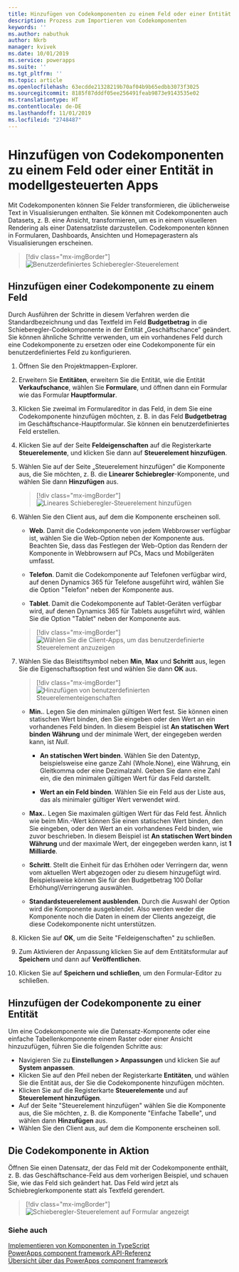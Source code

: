 ```yaml
---
title: Hinzufügen von Codekomponenten zu einem Feld oder einer Entität | Microsoft-Dokumentation
description: Prozess zum Importieren von Codekomponenten
keywords: ''
ms.author: nabuthuk
author: Nkrb
manager: kvivek
ms.date: 10/01/2019
ms.service: powerapps
ms.suite: ''
ms.tgt_pltfrm: ''
ms.topic: article
ms.openlocfilehash: 63ecdde21328219b70af04b9b65edbb3073f3025
ms.sourcegitcommit: 8185f87dddf05ee256491feab9873e9143535e02
ms.translationtype: HT
ms.contentlocale: de-DE
ms.lasthandoff: 11/01/2019
ms.locfileid: "2748487"
---
```

# <a name="add-code-components-to-a-field-or-entity-in-model-driven-apps"></a>Hinzufügen von Codekomponenten zu einem Feld oder einer Entität in modellgesteuerten Apps

Mit Codekomponenten können Sie Felder transformieren, die üblicherweise Text in Visualisierungen enthalten. Sie können mit Codekomponenten auch Datasets, z. B. eine Ansicht, transformieren, um es in einem visuelleren Rendering als einer Datensatzliste darzustellen. Codekomponenten können in Formularen, Dashboards, Ansichten und Homepagerastern als Visualisierungen erscheinen. 


   > [!div class="mx-imgBorder"] 
   > ![Benutzerdefiniertes Schieberegler-Steuerelement](../../maker/model-driven-apps/media/slider-control.PNG "Schieberegler-Steuerelement für ein Feld")

## <a name="add-a-code-component-to-a-field"></a>Hinzufügen einer Codekomponente zu einem Feld

Durch Ausführen der Schritte in diesem Verfahren werden die Standardbezeichnung und das Textfeld im Feld **Budgetbetrag** in die Schieberegler-Codekomponente in der Entität „Geschäftschance” geändert. Sie können ähnliche Schritte verwenden, um ein vorhandenes Feld durch eine Codekomponente zu ersetzen oder eine Codekomponente für ein benutzerdefiniertes Feld zu konfigurieren.

1. Öffnen Sie den Projektmappen-Explorer.

2. Erweitern Sie **Entitäten**, erweitern Sie die Entität, wie die Entität **Verkaufschance**, wählen Sie **Formulare**, und öffnen dann ein Formular wie das Formular **Hauptformular**.

3. Klicken Sie zweimal im Formulareditor in das Feld, in dem Sie eine Codekomponente hinzufügen möchten, z. B. in das Feld **Budgetbetrag** im Geschäftschance-Hauptformular. Sie können ein benutzerdefiniertes Feld erstellen.

4. Klicken Sie auf der Seite **Feldeigenschaften** auf die Registerkarte **Steuerelemente**, und klicken Sie dann auf **Steuerelement hinzufügen**.

5. Wählen Sie auf der Seite „Steuerelement hinzufügen” die Komponente aus, die Sie möchten, z. B. die **Linearer Schiebregler**-Komponente, und wählen Sie dann **Hinzufügen** aus.

   > [!div class="mx-imgBorder"] 
   > ![Lineares Schieberegler-Steuerelement hinzufügen](../../maker/model-driven-apps/media/add-slider.PNG "Lineares Schieberegler-Steuerelement hinzufügen")

6. Wählen Sie den Client aus, auf dem die Komponente erscheinen soll.

   - **Web**. Damit die Codekomponente von jedem Webbrowser verfügbar ist, wählen Sie die Web-Option neben der Komponente aus. Beachten Sie, dass das Festlegen der Web-Option das Rendern der Komponente in Webbrowsern auf PCs, Macs und Mobilgeräten umfasst.

   - **Telefon**. Damit die Codekomponente auf Telefonen verfügbar wird, auf denen Dynamics 365 für Telefone ausgeführt wird, wählen Sie die Option "Telefon" neben der Komponente aus.

   - **Tablet**. Damit die Codekomponente auf Tablet-Geräten verfügbar wird, auf denen Dynamics 365 für Tablets ausgeführt wird, wählen Sie die Option "Tablet" neben der Komponente aus.

   > [!div class="mx-imgBorder"] 
   > ![Wählen Sie die Client-Apps, um das benutzerdefinierte Steuerelement anzuzeigen](../../maker/model-driven-apps/media/choose-client.png "Wählen Sie die Client-Apps aus, um das benutzerdefinierte Steuerelement anzuzeigen") 

7. Wählen Sie das Bleistiftsymbol neben **Min**, **Max** und **Schritt** aus, legen Sie die Eigenschaftsoption fest und wählen Sie dann **OK** aus.  
   
   > [!div class="mx-imgBorder"] 
   > ![Hinzufügen von benutzerdefinierten Steuerelementeigenschaften](../../maker/model-driven-apps/media/ccf-add-properties.png "Hinzufügen von benutzerdefinierten Steuerelementeigenschaften")

   - **Min.**. Legen Sie den minimalen gültigen Wert fest. Sie können einen statischen Wert binden, den Sie eingeben oder den Wert an ein vorhandenes Feld binden. In diesem Beispiel ist **An statischen Wert binden** **Währung** und der minimale Wert, der eingegeben werden kann, ist *Null*.  
  
       - **An statischen Wert binden**. Wählen Sie den Datentyp, beispielsweise eine ganze Zahl (Whole.None), eine Währung, ein Gleitkomma oder eine Dezimalzahl. Geben Sie dann eine Zahl ein, die den minimalen gültigen Wert für das Feld darstellt.  
  
       - **Wert an ein Feld binden**. Wählen Sie ein Feld aus der Liste aus, das als minimaler gültiger Wert verwendet wird.  
  
   - **Max.**. Legen Sie maximalen gültigen Wert für das Feld fest. Ähnlich wie beim Min.-Wert können Sie einen statischen Wert binden, den Sie eingeben, oder den Wert an ein vorhandenes Feld binden, wie zuvor beschrieben. In diesem Beispiel ist **An statischen Wert binden** **Währung** und der maximale Wert, der eingegeben werden kann, ist **1 Milliarde**.  
  
   - **Schritt**. Stellt die Einheit für das Erhöhen oder Verringern dar, wenn vom aktuellen Wert abgezogen oder zu diesem hinzugefügt wird. Beispielsweise können Sie für den Budgetbetrag 100 Dollar Erhöhung\Verringerung auswählen.  
  
   - **Standardsteuerelement ausblenden**. Durch die Auswahl der Option wird die Komponente ausgeblendet. Also werden weder die Komponente noch die Daten in einem der Clients angezeigt, die diese Codekomponente nicht unterstützen.   
  
8. Klicken Sie auf **OK**, um die Seite "Feldeigenschaften" zu schließen.  
  
9. Zum Aktivieren der Anpassung klicken Sie auf dem Entitätsformular auf **Speichern** und dann auf **Veröffentlichen**.  
  
10. Klicken Sie auf **Speichern und schließen**, um den Formular-Editor zu schließen.  
  
## <a name="add-code-component-to-an-entity"></a>Hinzufügen der Codekomponente zu einer Entität

Um eine Codekomponente wie die Datensatz-Komponente oder eine einfache Tabellenkomponente einem Raster oder einer Ansicht hinzuzufügen, führen Sie die folgenden Schritte aus:

  - Navigieren Sie zu **Einstellungen > Anpassungen** und klicken Sie auf **System anpassen**.
  - Klicken Sie auf den Pfeil neben der Registerkarte **Entitäten**, und wählen Sie die Entität aus, der Sie die Codekomponente hinzufügen möchten. 
  - Klicken Sie auf die Registerkarte **Steuerelemente** und auf **Steuerelement hinzufügen**.
  - Auf der Seite "Steuerelement hinzufügen" wählen Sie die Komponente aus, die Sie möchten, z. B. die Komponente "Einfache Tabelle", und wählen dann **Hinzufügen** aus.
  - Wählen Sie den Client aus, auf dem die Komponente erscheinen soll.


## <a name="see-the-code-component-in-action"></a>Die Codekomponente in Aktion  

 Öffnen Sie einen Datensatz, der das Feld mit der Codekomponente enthält, z. B. das Geschäftschance-Feld aus dem vorherigen Beispiel, und schauen Sie, wie das Feld sich geändert hat. Das Feld wird jetzt als Schiebreglerkomponente statt als Textfeld gerendert.  

> [!div class="mx-imgBorder"] 
> ![Schieberegler-Steuerelement auf Formular angezeigt](../../maker/model-driven-apps/media/slider-control.PNG "Schieberegler-Steuerelement auf Formular angezeigt")  

### <a name="see-also"></a>Siehe auch

[Implementieren von Komponenten in TypeScript](implementing-controls-using-typescript.md)<br/>
[PowerApps component framework API-Referenz](reference/index.md)<br/>
[Übersicht über das PowerApps component framework](overview.md)